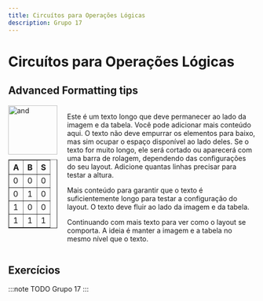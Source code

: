 ```yaml
---
title: Circuítos para Operações Lógicas
description: Grupo 17
---
```


# Circuítos para Operações Lógicas

## Advanced Formatting tips

<div style="display: flex; align-items: flex-start;">
    <div style="margin-right: 20px; display: flex; flex-direction: column; align-items: flex-start;">
        <img width="100" height="100" src="https://github.com/user-attachments/assets/61362703-a2e5-4e71-b87b-4756670b1ce8" alt="and">
        <table border="1" style="margin-top: 10px;">
            <tr><th>A</th><th>B</th><th>S</th></tr>
            <tr><td>0</td><td>0</td><td>0</td></tr>
            <tr><td>0</td><td>1</td><td>0</td></tr>
            <tr><td>1</td><td>0</td><td>0</td></tr>
            <tr><td>1</td><td>1</td><td>1</td></tr>
        </table>
    </div>
    <div style="max-width: 400px; flex-grow: 1;">
        <p>Este é um texto longo que deve permanecer ao lado da imagem e da tabela. Você pode adicionar mais conteúdo aqui. O texto não deve empurrar os elementos para baixo, mas sim ocupar o espaço disponível ao lado deles. Se o texto for muito longo, ele será cortado ou aparecerá com uma barra de rolagem, dependendo das configurações do seu layout. Adicione quantas linhas precisar para testar a altura.</p>
        <p>Mais conteúdo para garantir que o texto é suficientemente longo para testar a configuração do layout. O texto deve fluir ao lado da imagem e da tabela.</p>
        <p>Continuando com mais texto para ver como o layout se comporta. A ideia é manter a imagem e a tabela no mesmo nível que o texto.</p>
    </div>
</div>


## Exercícios

:::note TODO
Grupo 17
:::
